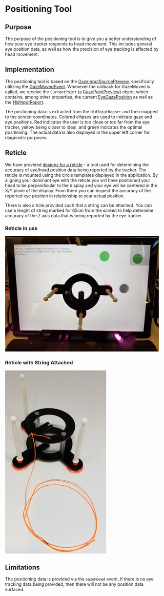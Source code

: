 # Positioning Tool

## Purpose

The purpose of the positioning tool is to give you a better understanding of how your eye tracker responds to head movement. This includes general eye position data, as well as how the precision of eye tracking is affected by head movement.

## Implementation

The positioning tool is based on the [GazeInputSourcePreview](https://docs.microsoft.com/en-us/uwp/api/windows.devices.input.preview.gazeinputsourcepreview), specifically utilizing the [GazeMovedEvent](https://docs.microsoft.com/en-us/uwp/api/windows.devices.input.preview.gazeinputsourcepreview.gazemoved). Whenever the callback for GazeMoved is called, we receive the `CurrentPoint` (a [GazePointPreview](https://docs.microsoft.com/en-us/uwp/api/windows.devices.input.preview.gazepointpreview)) object which contains, among other properties, the current [EyeGazePosition](https://docs.microsoft.com/en-us/uwp/api/windows.devices.input.preview.gazepointpreview.eyegazeposition) as well as the [HidInputReport](https://docs.microsoft.com/en-us/uwp/api/windows.devices.input.preview.gazepointpreview.hidinputreport).

The positioning data is extracted from the `HidInputReport` and then mapped to the screen coordinates. Colored ellipses are used to indicate gaze and eye positions. Red indicates the user is too close or too far from the eye tracker, yellow being closer to ideal, and green indicates the optimal positioning. The actual data is also displayed in the upper left corner for diagnostic purposes.

## Reticle

We have provided [designs for a reticle](Reticle\README.md) - a tool used for determining the accuracy of eye/head position data being reported by the tracker. The reticle is mounted using the circle templates displayed in the application. By aligning your dominant eye with the reticle you will have positioned your head to be perpendicular to the display and your eye will be centered in the X/Y plane of the display. From there you can inspect the accuracy of the reported eye position in relationship to your actual position.

There is also a hole provided such that a string can be attached. You can use a lenght of string marked for 65cm from the screen to help determine accuracy of the Z axis data that is being reported by the eye tracker.

### Reticle in use
![Reticle in use](Reticle\ReticleMounted.jpg)

### Reticle with String Attached
![Reticle with String](Reticle\Reticle.jpg)

## Limitations

The positioning data is provided via the `GazeMoved` event. If there is no eye tracking data being provided, then there will not be any position data surfaced.
